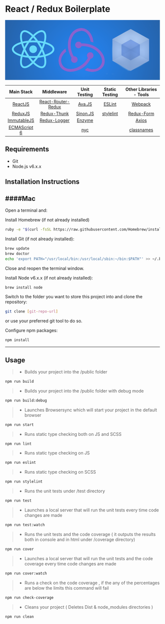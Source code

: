 # React / Redux Boilerplate

![](RRW.png)

|  Main Stack  |     Middleware     | Unit Testing | Static Testing | Other Libraries - Tools |
|:------------:|:------------------:|:------------:|:--------------:|:-----------------------:|
|    [ReactJS](https://facebook.github.io/react/)   | [React-Router-Redux](https://github.com/reactjs/react-router-redux) |    [Ava.JS](https://github.com/avajs/ava)    |     [ESLint](http://eslint.org/)     |         [Webpack](https://github.com/webpack/webpack)         |
|    [ReduxJS](http://redux.js.org/)   |     [Redux-Thunk](https://github.com/gaearon/redux-thunk)    |   [Sinon.JS](http://sinonjs.org/)   |    [stylelint](http://stylelint.io/)   |        [Redux-Form](http://redux-form.com/6.2.0/)       |
|  [ImmutableJS](https://facebook.github.io/immutable-js/) |    [Redux-Logger](https://github.com/evgenyrodionov/redux-logger)    |    [Enzyme](http://airbnb.io/enzyme/)    |                |          [Axios](https://github.com/mzabriskie/axios)          |
|  [ECMAScript 6](http://es6-features.org/) |                    |      [nyc](https://github.com/istanbuljs/nyc)     |                |        [classnames](https://github.com/JedWatson/classnames)       |

Requirements
------------
  - Git
  - Node.js v6.x.x

Installation Instructions
-------------------------

####Mac
---

Open a terminal and:

Install Homebrew (if not already installed)

```sh
ruby -e "$(curl -fsSL https://raw.githubusercontent.com/Homebrew/install/master/install)"
```
    
Install Git (if not already installed):

```sh
brew update
brew doctor
echo 'export PATH="/usr/local/bin:/usr/local/sbin:~/bin:$PATH"' >> ~/.bash_profile
```    
Close and reopen the terminal window.

Install Node v6.x.x (if not already installed):

```sh
brew install node
```

Switch to the folder you want to store this project into and clone the repository:

```sh
git clone [git-repo-url]
```

or use your preferred git tool to do so.

Configure npm packages:

```sh
npm install
```

---

Usage
-----

> - Builds your project into the /public folder
```sh
npm run build
```

> - Builds your project into the /public folder with debug mode
```sh
npm run build:debug
```

> - Launches Browsersync which will start your project in the default browser
```sh
npm run start
```

> - Runs static type checking both on JS and SCSS
```sh
npm run lint
```

> - Runs static type checking on JS
```sh
npm run eslint
```

> - Runs static type checking on SCSS
```sh
npm run stylelint
```

> - Runs the unit tests under /test directory
```sh
npm run test
```

> - Launches a local server that will run the unit tests every time code changes are made
```sh
npm run test:watch
```

> - Runs the unit tests and the code coverage ( it outputs the results both in console and in html under /coverage directory)
```sh
npm run cover
```

> - Launches a local server that will run the unit tests and the code coverage every time code changes are made
```sh
npm run cover:watch
```

> - Runs a check on the code coverage , if the any of the percentages are below the limits this command will fail
```sh
npm run check-coverage
```

> - Cleans your project ( Deletes Dist & node_modules directories )
```sh
npm run clean
```
